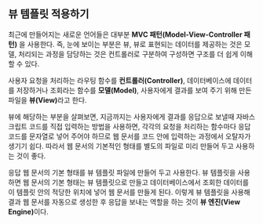 ## 뷰 템플릿 적용하기
최근에 만들어지는 새로운 언어들은 대부분 **MVC 패턴(Model-View-Controller 패턴)** 을 사용한다. 즉, 눈에 보이는 부분은 뷰, 뷰로 표현되는 데이터를 제공하는 것은 모델, 처리되는 과정을 담당하는 것은 컨트롤러로 구분하여 구성하면 구조를 더 쉽게 이해할 수 있다.  

사용자 요청을 처리하는 라우팅 함수를 <b>컨트롤러(Controller)</b>, 데이터베이스에 데이터를 저장하거나 조회라는 함수를 <b>모델(Model)</b>, 사용자에게 결과를 보여 주기 위해 만든 파일을 <b>뷰(View)</b>라고 한다.  

뷰에 해당하는 부분을 살펴보면, 지금까지는 사용자에게 결과를 응답으로 보낼때 자바스크립트 코드를 직접 입력하는 방법을 사용하면, 각각의 요청을 처리하는 함수마다 응답 코드를 문자열로 넣어 주어야 하므로 웹 문서를 코드 안에 입력하는 과정에서 오탈자가 생기기 쉽다. 따라서 웹 문서의 기본적인 형태를 별도의 파일로 미리 만들어 두고 사용하는 것이 좋다.  

응답 웹 문서의 기본 형태를 뷰 템플릿 파일에 만들어 두고 사용한다. 뷰 템플릿을 사용하면 웹 문서의 기본 형태는 뷰 템플릿으로 만들고 데이터베이스에서 조회한 데이터를 이 템플릿 안의 적당한 위치에 넣어 웹 문서를 만들게 된다. 이렇게 뷰 템플릿을 사용해 결과 웹 문서를 자동으로 생성한 후 응답을 보내는 역할을 하는 것이 <b>뷰 엔진(View Engine)</b>이다.  
 